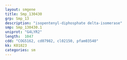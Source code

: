 ```yaml
---
layout: smgene
title: Smp_130430
grp: Smp_13
description: "isopentenyl-diphosphate delta-isomerase"
smp: Smp_130430.1
uniprot: "G4LYR2"
length:  1047
cdd: "COG5162, cd07982, cl02150, pfam03540"
kk: K01823
categories: sm
---
```

